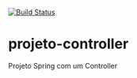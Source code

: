 [![Build Status](https://travis-ci.org/diegoffnogueira/projeto-controller.svg?branch=master)](https://travis-ci.org/diegoffnogueira/projeto-controller)
# projeto-controller
Projeto Spring com um Controller
